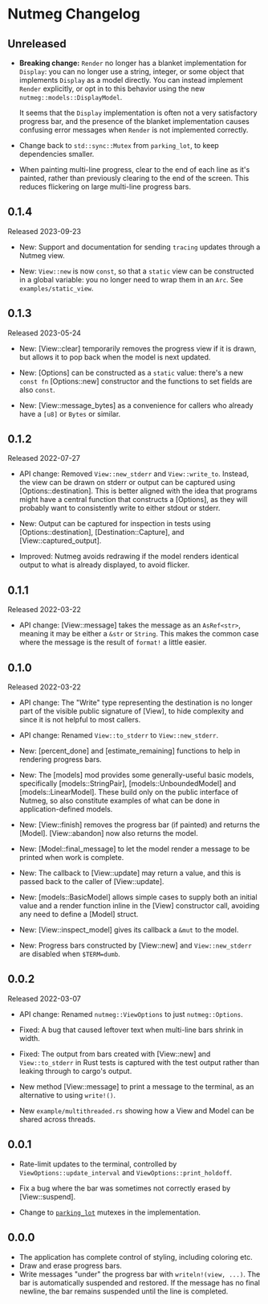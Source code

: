 # Nutmeg Changelog

## Unreleased

- **Breaking change:** `Render` no longer has a blanket implementation for `Display`: you can no longer use a string, integer, or some object that implements `Display` as a model directly. You can instead implement `Render` explicitly, or opt in to this behavior using the new `nutmeg::models::DisplayModel`.

  It seems that the `Display` implementation is often not a very satisfactory progress bar, and the presence of the blanket implementation causes confusing error messages when `Render` is not implemented correctly.

- Change back to `std::sync::Mutex` from `parking_lot`, to keep dependencies smaller.

- When painting multi-line progress, clear to the end of each line as it's painted, rather than previously clearing to the end of the screen. This reduces flickering on large multi-line progress bars.

## 0.1.4

Released 2023-09-23

- New: Support and documentation for sending `tracing` updates through a Nutmeg view.

- New: `View::new` is now `const`, so that a `static` view can be constructed in
  a global variable: you no longer need to wrap them in an `Arc`. See `examples/static_view`.

## 0.1.3

Released 2023-05-24

- New: [View::clear] temporarily removes the progress view if it is drawn, but
  allows it to pop back when the model is next updated.

- New: [Options] can be constructed as a `static` value: there's a new
  `const fn` [Options::new] constructor and the functions to set fields are also
  `const`.

- New: [View::message_bytes] as a convenience for callers who already have
  a `[u8]` or `Bytes` or similar.

## 0.1.2

Released 2022-07-27

- API change: Removed `View::new_stderr` and `View::write_to`. Instead, the view
  can be drawn on stderr or output can be captured using [Options::destination].
  This is better aligned with the idea that programs might have a central function
  that constructs a [Options], as they will probably want to consistently
  write to either stdout or stderr.

- New: Output can be captured for inspection in tests using [Options::destination],
  [Destination::Capture], and [View::captured_output].

- Improved: Nutmeg avoids redrawing if the model renders identical output to what
  is already displayed, to avoid flicker.

## 0.1.1

Released 2022-03-22

- API change: [View::message] takes the message as an `AsRef<str>`, meaning
  it may be either a `&str` or `String`. This makes the common case where
  the message is the result of `format!` a little easier.

## 0.1.0

Released 2022-03-22

- API change: The "Write" type representing the destination is no longer
  part of the visible public signature of [View], to hide complexity and
  since it is not helpful to most callers.

- API change: Renamed `View::to_stderr` to `View::new_stderr`.

- New: [percent_done] and [estimate_remaining] functions to help in rendering progress bars.

- New: The [models] mod provides some generally-useful basic models,
  specifically [models::StringPair], [models::UnboundedModel] and [models::LinearModel].
  These build only on the public interface of Nutmeg, so also constitute examples of what can be done in
  application-defined models.

- New: [View::finish] removes the progress bar (if painted) and returns the [Model].
  [View::abandon] now also returns the model.

- New: [Model::final_message] to let the model render a message to be printed when work
  is complete.

- New: The callback to [View::update] may return a value, and this is passed back to the caller
  of [View::update].

- New: [models::BasicModel] allows simple cases to supply both an initial value
  and a render function inline in the [View] constructor call, avoiding any
  need to define a [Model] struct.

- New: [View::inspect_model] gives its callback a `&mut` to the model.

- New: Progress bars constructed by [View::new] and `View::new_stderr` are disabled when
  `$TERM=dumb`.

## 0.0.2

Released 2022-03-07

- API change: Renamed `nutmeg::ViewOptions` to just `nutmeg::Options`.

- Fixed: A bug that caused leftover text when multi-line bars shrink in width.

- Fixed: The output from bars created with [View::new] and `View::to_stderr` in
  Rust tests is captured with the test output rather than leaking through
  to cargo's output.

- New method [View::message] to print a message to the terminal, as an alternative
  to using `write!()`.

- New `example/multithreaded.rs` showing how a View and Model can be shared
  across threads.

## 0.0.1

- Rate-limit updates to the terminal, controlled by
  `ViewOptions::update_interval` and `ViewOptions::print_holdoff`.

- Fix a bug where the bar was sometimes not correctly erased
  by [View::suspend].

- Change to [`parking_lot`](https://docs.rs/parking_lot) mutexes in the implementation.

## 0.0.0

- The application has complete control of styling, including coloring etc.
- Draw and erase progress bars.
- Write messages "under" the progress bar with `writeln!(view, ...)`. The
  bar is automatically suspended and restored. If the message has no final
  newline, the bar remains suspended until the line is completed.

